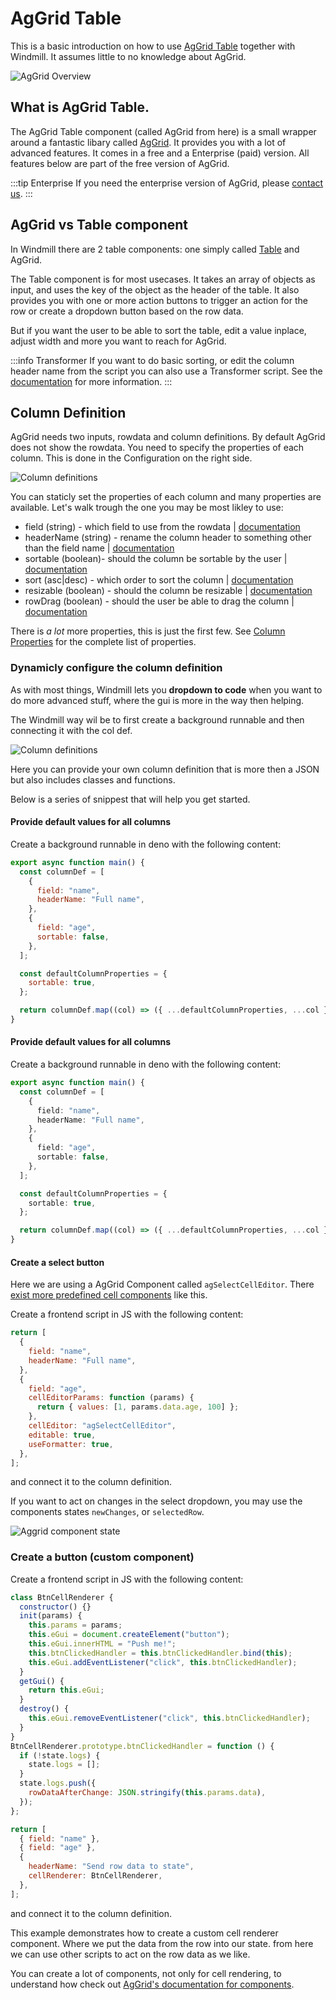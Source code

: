 # AgGrid Table

This is a basic introduction on how to use
[AgGrid Table](https://www.ag-grid.com/) together with Windmill. It assumes
little to no knowledge about AgGrid.

![AgGrid Overview](../../../../static/img/guide/aggrid_overview.png.webp)

## What is AgGrid Table.

The AgGrid Table component (called AgGrid from here) is a small wrapper around a
fantastic libary called [AgGrid](https://www.ag-grid.com/). It provides you with
a lot of advanced features. It comes in a free and a Enterprise (paid) version.
All features below are part of the free version of AgGrid.

:::tip Enterprise 
If you need the enterprise version of AgGrid, please
[contact us](../../6_getting_help/index.mdx). 
:::

## AgGrid vs Table component

In Windmill there are 2 table components: one simply called
[Table](../../../apps/4_app_configuration_settings/1_app_component_library.mdx#table)
and AgGrid.

The Table component is for most usecases. It takes an array of objects as
input, and uses the key of the object as the header of the table. It also
provides you with one or more action buttons to trigger an action for the row or
create a dropdown button based on the row data. 

But if you want the user to be able to sort the table, edit a value inplace, adjust width and more you want to reach for AgGrid.

:::info Transformer
If you want to do basic sorting, or edit the column header name from the script
you can also use a Transformer script. See the
[documentation](../../../apps/4_app_configuration_settings/2_app_runnable_triggers.md#transformer)
for more information. 
:::

## Column Definition

AgGrid needs two inputs, rowdata and column definitions. By default AgGrid does
not show the rowdata. You need to specify the properties of each column. This is
done in the Configuration on the right side.

![Column definitions](./../../../../static/img/guide/aggrid-column-definition-menu.png.webp)

You can staticly set the properties of each column and many properties are
available. Let's walk trough the one you may be most likley to use:

- field (string) - which field to use from the rowdata |
  [documentation](https://www.ag-grid.com/javascript-data-grid/column-properties/#reference-columns-field)
- headerName (string) - rename the column header to something other than the
  field name |
  [documentation](https://www.ag-grid.com/javascript-data-grid/column-properties/#reference-header-headerName)
- sortable (boolean)- should the column be sortable by the user |
  [documentation](https://www.ag-grid.com/javascript-data-grid/column-properties/#reference-sort-sortable)
- sort (asc|desc) - which order to sort the column |
  [documentation](https://www.ag-grid.com/javascript-data-grid/column-properties/#reference-sort-sort)
- resizable (boolean) - should the column be resizable |
  [documentation](https://www.ag-grid.com/javascript-data-grid/column-properties/#reference-width-resizable)
- rowDrag (boolean) - should the user be able to drag the column |
  [documentation](https://www.ag-grid.com/javascript-data-grid/column-properties/#reference-row%20dragging-rowDrag)

There is _a lot_ more properties, this is just the first few. See
[Column Properties](https://www.ag-grid.com/javascript-data-grid/column-properties/)
for the complete list of properties.

### Dynamicly configure the column definition

As with most things, Windmill lets you **dropdown to code** when you want to do
more advanced stuff, where the gui is more in the way then helping.

The Windmill way wil be to first create a background runnable and then
connecting it with the col def.

![Column definitions](./../../../../static/img/guide/coldef-connect.png.webp)

Here you can provide your own column definition that is more then a JSON but
also includes classes and functions.

Below is a series of snippest that will help you get started.

#### Provide default values for all columns

Create a background runnable in deno with the following content:

```js
export async function main() {
  const columnDef = [
    {
      field: "name",
      headerName: "Full name",
    },
    {
      field: "age",
      sortable: false,
    },
  ];

  const defaultColumnProperties = {
    sortable: true,
  };

  return columnDef.map((col) => ({ ...defaultColumnProperties, ...col }));
}
```

#### Provide default values for all columns

Create a background runnable in deno with the following content:

```ts
export async function main() {
  const columnDef = [
    {
      field: "name",
      headerName: "Full name",
    },
    {
      field: "age",
      sortable: false,
    },
  ];

  const defaultColumnProperties = {
    sortable: true,
  };

  return columnDef.map((col) => ({ ...defaultColumnProperties, ...col }));
}
```

#### Create a select button

Here we are using a AgGrid Component called `agSelectCellEditor`. There
[exist more predefined cell components](https://www.ag-grid.com/javascript-data-grid/provided-cell-editors/#select-cell-editor)
like this.

Create a frontend script in JS with the following content:

```js
return [
  {
    field: "name",
    headerName: "Full name",
  },
  {
    field: "age",
    cellEditorParams: function (params) {
      return { values: [1, params.data.age, 100] };
    },
    cellEditor: "agSelectCellEditor",
    editable: true,
    useFormatter: true,
  },
];
```

and connect it to the column definition.

If you want to act on changes in the select dropdown, you may use the components
states `newChanges`, or `selectedRow`.

![Aggrid component state](./../../../../static/img/guide/aggrid-state.png.webp)

### Create a button (custom component)

Create a frontend script in JS with the following content:

```js
class BtnCellRenderer {
  constructor() {}
  init(params) {
    this.params = params;
    this.eGui = document.createElement("button");
    this.eGui.innerHTML = "Push me!";
    this.btnClickedHandler = this.btnClickedHandler.bind(this);
    this.eGui.addEventListener("click", this.btnClickedHandler);
  }
  getGui() {
    return this.eGui;
  }
  destroy() {
    this.eGui.removeEventListener("click", this.btnClickedHandler);
  }
}
BtnCellRenderer.prototype.btnClickedHandler = function () {
  if (!state.logs) {
    state.logs = [];
  }
  state.logs.push({
    rowDataAfterChange: JSON.stringify(this.params.data),
  });
};

return [
  { field: "name" },
  { field: "age" },
  {
    headerName: "Send row data to state",
    cellRenderer: BtnCellRenderer,
  },
];
```

and connect it to the column definition.

This example demonstrates how to create a custom cell renderer component. Where
we put the data from the row into our state. from here we can use other scripts
to act on the row data as we like.

You can create a lot of components, not only for cell rendering, to understand
how check out
[AgGrid's documentation for components](https://www.ag-grid.com/javascript-data-grid/components/).
